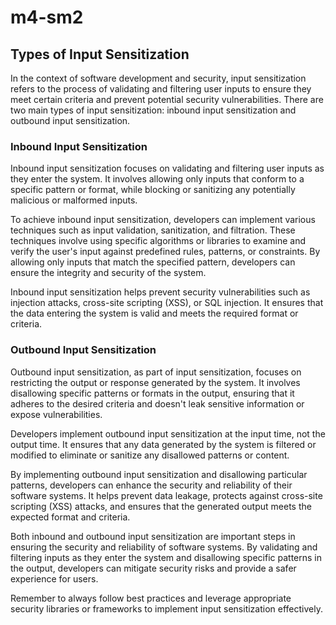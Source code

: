 # m4-sm2

## Types of Input Sensitization

In the context of software development and security, input sensitization refers to the process of validating and filtering user inputs to ensure they meet certain criteria and prevent potential security vulnerabilities. There are two main types of input sensitization: inbound input sensitization and outbound input sensitization.

### Inbound Input Sensitization

Inbound input sensitization focuses on validating and filtering user inputs as they enter the system. It involves allowing only inputs that conform to a specific pattern or format, while blocking or sanitizing any potentially malicious or malformed inputs.

To achieve inbound input sensitization, developers can implement various techniques such as input validation, sanitization, and filtration. These techniques involve using specific algorithms or libraries to examine and verify the user's input against predefined rules, patterns, or constraints. By allowing only inputs that match the specified pattern, developers can ensure the integrity and security of the system.

Inbound input sensitization helps prevent security vulnerabilities such as injection attacks, cross-site scripting (XSS), or SQL injection. It ensures that the data entering the system is valid and meets the required format or criteria.

### Outbound Input Sensitization

Outbound input sensitization, as part of input sensitization, focuses on restricting the output or response generated by the system. It involves disallowing specific patterns or formats in the output, ensuring that it adheres to the desired criteria and doesn't leak sensitive information or expose vulnerabilities.

Developers implement outbound input sensitization at the input time, not the output time. It ensures that any data generated by the system is filtered or modified to eliminate or sanitize any disallowed patterns or content.

By implementing outbound input sensitization and disallowing particular patterns, developers can enhance the security and reliability of their software systems. It helps prevent data leakage, protects against cross-site scripting (XSS) attacks, and ensures that the generated output meets the expected format and criteria.

Both inbound and outbound input sensitization are important steps in ensuring the security and reliability of software systems. By validating and filtering inputs as they enter the system and disallowing specific patterns in the output, developers can mitigate security risks and provide a safer experience for users.

Remember to always follow best practices and leverage appropriate security libraries or frameworks to implement input sensitization effectively.